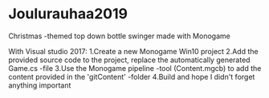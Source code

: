 # Joulurauhaa2019
Christmas -themed top down bottle swinger made with Monogame

With Visual studio 2017:
1.Create a new Monogame Win10 project
2.Add the provided source code to the project, replace the automatically generated Game.cs -file
3.Use the Monogame pipeline -tool (Content.mgcb) to add the content provided in the 'gitContent' -folder
4.Build and hope I didn't forget anything important
